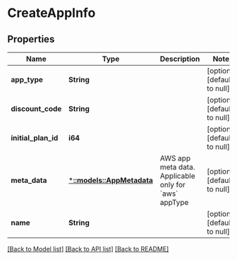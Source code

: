 # CreateAppInfo

## Properties
Name | Type | Description | Notes
------------ | ------------- | ------------- | -------------
**app_type** | **String** |  | [optional] [default to null]
**discount_code** | **String** |  | [optional] [default to null]
**initial_plan_id** | **i64** |  | [optional] [default to null]
**meta_data** | [***::models::AppMetadata**](AppMetadata.md) | AWS app meta data. Applicable only for &#x60;aws&#x60; appType | [optional] [default to null]
**name** | **String** |  | [optional] [default to null]

[[Back to Model list]](../README.md#documentation-for-models) [[Back to API list]](../README.md#documentation-for-api-endpoints) [[Back to README]](../README.md)


